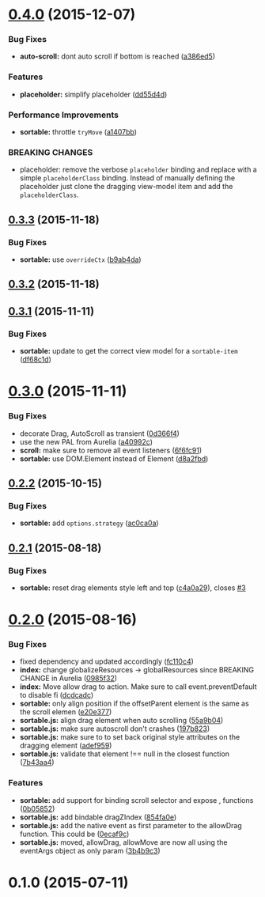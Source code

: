 <a name="0.4.0"></a>
# [0.4.0](https://github.com/oribella/aurelia-sortable/compare/v0.3.3...v0.4.0) (2015-12-07)


### Bug Fixes

* **auto-scroll:** dont auto scroll if bottom is reached ([a386ed5](https://github.com/oribella/aurelia-sortable/commit/a386ed5))

### Features

* **placeholder:** simplify placeholder ([dd55d4d](https://github.com/oribella/aurelia-sortable/commit/dd55d4d))

### Performance Improvements

* **sortable:** throttle `tryMove` ([a1407bb](https://github.com/oribella/aurelia-sortable/commit/a1407bb))


### BREAKING CHANGES

* placeholder: remove the verbose `placeholder` binding and replace with a simple `placeholderClass` binding. Instead of manually defining the placeholder just clone the dragging view-model item and add the `placeholderClass`.



<a name="0.3.3"></a>
## [0.3.3](https://github.com/oribella/aurelia-sortable/compare/v0.3.2...v0.3.3) (2015-11-18)


### Bug Fixes

* **sortable:** use `overrideCtx` ([b9ab4da](https://github.com/oribella/aurelia-sortable/commit/b9ab4da))



<a name="0.3.2"></a>
## [0.3.2](https://github.com/oribella/aurelia-sortable/compare/v0.3.1...v0.3.2) (2015-11-18)




<a name="0.3.1"></a>
## [0.3.1](https://github.com/oribella/aurelia-sortable/compare/v0.3.0...v0.3.1) (2015-11-11)


### Bug Fixes

* **sortable:** update to get the correct view model for a `sortable-item` ([df68c1d](https://github.com/oribella/aurelia-sortable/commit/df68c1d))



<a name="0.3.0"></a>
# [0.3.0](https://github.com/oribella/aurelia-sortable/compare/v0.2.2...v0.3.0) (2015-11-11)


### Bug Fixes

* decorate Drag, AutoScroll as transient ([0d366f4](https://github.com/oribella/aurelia-sortable/commit/0d366f4))
* use the new PAL from Aurelia ([a40992c](https://github.com/oribella/aurelia-sortable/commit/a40992c))
* **scroll:** make sure to remove all event listeners ([6f6fc91](https://github.com/oribella/aurelia-sortable/commit/6f6fc91))
* **sortable:** use DOM.Element instead of Element ([d8a2fbd](https://github.com/oribella/aurelia-sortable/commit/d8a2fbd))



<a name="0.2.2"></a>
## [0.2.2](https://github.com/oribella/aurelia-sortable/compare/v0.2.1...v0.2.2) (2015-10-15)


### Bug Fixes

* **sortable:** add `options.strategy` ([ac0ca0a](https://github.com/oribella/aurelia-sortable/commit/ac0ca0a))



<a name="0.2.1"></a>
## [0.2.1](https://github.com/oribella/aurelia-sortable/compare/v0.2.0...v0.2.1) (2015-08-18)


### Bug Fixes

* **sortable:** reset drag elements style left and top ([c4a0a29](https://github.com/oribella/aurelia-sortable/commit/c4a0a29)), closes [#3](https://github.com/oribella/aurelia-sortable/issues/3)



<a name="0.2.0"></a>
# [0.2.0](https://github.com/oribella/aurelia-sortable/compare/0.1.0...v0.2.0) (2015-08-16)


### Bug Fixes

* fixed  dependency and updated accordingly ([fc110c4](https://github.com/oribella/aurelia-sortable/commit/fc110c4))
* **index:** change globalizeResources -> globalResources since BREAKING CHANGE in Aurelia ([0985f32](https://github.com/oribella/aurelia-sortable/commit/0985f32))
* **index:** Move allow drag to  action. Make sure to call event.preventDefault to disable fi ([dcdcadc](https://github.com/oribella/aurelia-sortable/commit/dcdcadc))
* **sortable:** only align position if the offsetParent element is the same as the scroll elemen ([e20e377](https://github.com/oribella/aurelia-sortable/commit/e20e377))
* **sortable.js:** align drag element when auto scrolling ([55a9b04](https://github.com/oribella/aurelia-sortable/commit/55a9b04))
* **sortable.js:** make sure autoscroll don't crashes ([197b823](https://github.com/oribella/aurelia-sortable/commit/197b823))
* **sortable.js:** make sure to to set back original style attributes on the dragging element ([adef959](https://github.com/oribella/aurelia-sortable/commit/adef959))
* **sortable.js:** validate that element !== null in the closest function ([7b43aa4](https://github.com/oribella/aurelia-sortable/commit/7b43aa4))

### Features

* **sortable:** add support for binding scroll selector and expose ,  functions ([0b05852](https://github.com/oribella/aurelia-sortable/commit/0b05852))
* **sortable.js:** add bindable dragZIndex ([854fa0e](https://github.com/oribella/aurelia-sortable/commit/854fa0e))
* **sortable.js:** add the native event as first parameter to the allowDrag function. This could be ([0ecaf9c](https://github.com/oribella/aurelia-sortable/commit/0ecaf9c))
* **sortable.js:** moved, allowDrag, allowMove are now all using the eventArgs object as only param ([3b4b9c3](https://github.com/oribella/aurelia-sortable/commit/3b4b9c3))



<a name="0.1.0"></a>
# 0.1.0 (2015-07-11)




